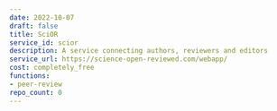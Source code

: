 ```yaml
---
date: 2022-10-07
draft: false
title: SciOR
service_id: scior
description: A service connecting authors, reviewers and editors
service_url: https://science-open-reviewed.com/webapp/
cost: completely_free
functions:
- peer-review
repo_count: 0
---
```



